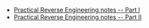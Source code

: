  - [Practical Reverse Engineering notes -- Part I](http://144.34.164.217/practical-reverse-engineering-notes-part-i.html)
 - [Practical Reverse Engineering notes -- Part II](http://144.34.164.217/practical-reverse-engineering-notes-part-ii.html)
